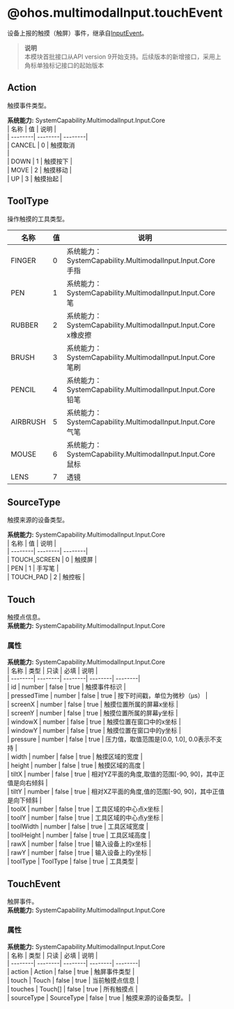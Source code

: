 # @ohos.multimodalInput.touchEvent    
设备上报的触摸（触屏）事件，继承自<a href="https://gitee.com/openharmony/docs/blob/master/zh-cn/application-dev/reference/apis/js-apis-inputevent.md">InputEvent</a>。  
> **说明**   
>本模块首批接口从API version 9开始支持。后续版本的新增接口，采用上角标单独标记接口的起始版本  
    
## Action    
触摸事件类型。  
    
    
 **系统能力:**  SystemCapability.MultimodalInput.Input.Core    
| 名称 | 值 | 说明 |  
| --------| --------| --------|  
| CANCEL | 0 | 触摸取消<br/> |  
| DOWN | 1 | 触摸按下 |  
| MOVE | 2 | 触摸移动 |  
| UP | 3 | 触摸抬起 |  
    
## ToolType    
操作触摸的工具类型。    
    
| 名称 | 值 | 说明 |  
| --------| --------| --------|  
| FINGER | 0 | 系统能力：SystemCapability.MultimodalInput.Input.Core<br>手指 |  
| PEN | 1 | 系统能力：SystemCapability.MultimodalInput.Input.Core<br>笔 |  
| RUBBER | 2 | 系统能力：SystemCapability.MultimodalInput.Input.Core<br>x橡皮擦 |  
| BRUSH | 3 | 系统能力：SystemCapability.MultimodalInput.Input.Core<br>笔刷 |  
| PENCIL | 4 | 系统能力：SystemCapability.MultimodalInput.Input.Core<br>铅笔 |  
| AIRBRUSH | 5 | 系统能力：SystemCapability.MultimodalInput.Input.Core<br>气笔 |  
| MOUSE | 6 | 系统能力：SystemCapability.MultimodalInput.Input.Core<br>鼠标 |  
| LENS | 7 | 透镜 |  
    
## SourceType    
触摸来源的设备类型。    
    
 **系统能力:**  SystemCapability.MultimodalInput.Input.Core    
| 名称 | 值 | 说明 |  
| --------| --------| --------|  
| TOUCH_SCREEN | 0 | 触摸屏 |  
| PEN | 1 | 手写笔 |  
| TOUCH_PAD | 2 | 触控板 |  
    
## Touch    
触摸点信息。  
 **系统能力:**  SystemCapability.MultimodalInput.Input.Core    
### 属性    
 **系统能力:**  SystemCapability.MultimodalInput.Input.Core    
| 名称 | 类型 | 只读 | 必填 | 说明 |  
| --------| --------| --------| --------| --------|  
| id | number | false | true | 触摸事件标识 |  
| pressedTime | number | false | true | 按下时间戳，单位为微秒（μs） |  
| screenX | number | false | true | 触摸位置所属的屏幕x坐标 |  
| screenY | number | false | true | 触摸位置所属的屏幕y坐标 |  
| windowX | number | false | true | 触摸位置在窗口中的x坐标 |  
| windowY | number | false | true | 触摸位置在窗口中的y坐标 |  
| pressure | number | false | true | 压力值，取值范围是[0.0, 1.0], 0.0表示不支持 |  
| width | number | false | true | 触摸区域的宽度 |  
| height | number | false | true | 触摸区域的高度 |  
| tiltX | number | false | true | 相对YZ平面的角度,取值的范围[-90, 90]，其中正值是向右倾斜 |  
| tiltY | number | false | true | 相对XZ平面的角度,值的范围[-90, 90]，其中正值是向下倾斜 |  
| toolX | number | false | true | 工具区域的中心点x坐标 |  
| toolY | number | false | true | 工具区域的中心点y坐标 |  
| toolWidth | number | false | true | 工具区域宽度 |  
| toolHeight | number | false | true | 工具区域高度 |  
| rawX | number | false | true | 输入设备上的x坐标 |  
| rawY | number | false | true | 输入设备上的y坐标 |  
| toolType | ToolType | false | true | 工具类型 |  
    
## TouchEvent    
触屏事件。  
 **系统能力:**  SystemCapability.MultimodalInput.Input.Core    
### 属性    
 **系统能力:**  SystemCapability.MultimodalInput.Input.Core    
| 名称 | 类型 | 只读 | 必填 | 说明 |  
| --------| --------| --------| --------| --------|  
| action | Action | false | true | 触屏事件类型 |  
| touch | Touch | false | true | 当前触摸点信息 |  
| touches | Touch[] | false | true | 所有触摸点 |  
| sourceType | SourceType | false | true | 触摸来源的设备类型。 |  

